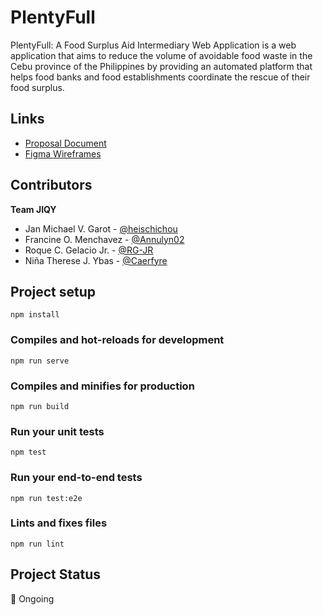# PlentyFull
PlentyFull: A Food Surplus Aid Intermediary Web Application is a web application that aims to reduce the volume of avoidable food waste in the Cebu province of the Philippines by providing an automated platform that helps food banks and food establishments coordinate the rescue of their food surplus.

## Links
* [Proposal Document](https://docs.google.com/document/d/1L-641pl-x1uP7LP6842nyUBF9y5wh080Cbu6dbiD0CA/edit?usp=sharing)
* [Figma Wireframes](https://www.figma.com/file/2PYhqFUF7ZQZ2EGysmRQkg/PlentyFull-WireFrames?type=design&node-id=2%3A9706&t=GgGVRGKWyYYuUNwP-1)

## Contributors
**Team JIQY**
- Jan Michael V. Garot - [@heischichou](https://github.com/heischichou/)
- Francine O. Menchavez - [@Annulyn02](https://github.com/Annulyn2/)
- Roque C. Gelacio Jr. - [@RG-JR](https://github.com/RG-JR)
- Niña Therese J. Ybas - [@Caerfyre](https://github.com/Caerfyre)

## Project setup
```
npm install
```

### Compiles and hot-reloads for development
```
npm run serve
```

### Compiles and minifies for production
```
npm run build
```

### Run your unit tests
```
npm test
```

### Run your end-to-end tests
```
npm run test:e2e
```

### Lints and fixes files
```
npm run lint
```

## Project Status
📝 Ongoing